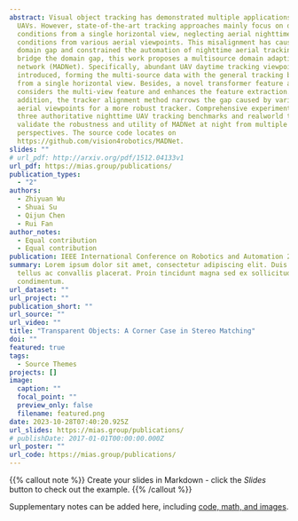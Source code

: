 ```yaml
---
abstract: Visual object tracking has demonstrated multiple applications for
  UAVs. However, state-of-the-art tracking approaches mainly focus on daytime
  conditions from a single horizontal view, neglecting aerial nighttime
  conditions from various aerial viewpoints. This misalignment has caused a huge
  domain gap and constrained the automation of nighttime aerial tracking. To
  bridge the domain gap, this work proposes a multisource domain adaption
  network (MADNet). Specifically, abundant UAV daytime tracking viewpoints are
  introduced, forming the multi-source data with the general tracking benchmarks
  from a single horizontal view. Besides, a novel transformer feature aligner
  considers the multi-view feature and enhances the feature extraction. In
  addition, the tracker alignment method narrows the gap caused by various
  aerial viewpoints for a more robust tracker. Comprehensive experiments on
  three authoritative nighttime UAV tracking benchmarks and realworld tests
  validate the robustness and utility of MADNet at night from multiple
  perspectives. The source code locates on
  https://github.com/vision4robotics/MADNet.
slides: ""
# url_pdf: http://arxiv.org/pdf/1512.04133v1
url_pdf: https://mias.group/publications/
publication_types:
  - "2"
authors:
  - Zhiyuan Wu
  - Shuai Su
  - Qijun Chen
  - Rui Fan
author_notes:
  - Equal contribution
  - Equal contribution
publication: IEEE International Conference on Robotics and Automation 2023 (ICRA 2023)
summary: Lorem ipsum dolor sit amet, consectetur adipiscing elit. Duis posuere
  tellus ac convallis placerat. Proin tincidunt magna sed ex sollicitudin
  condimentum.
url_dataset: ""
url_project: ""
publication_short: ""
url_source: ""
url_video: ""
title: "Transparent Objects: A Corner Case in Stereo Matching"
doi: ""
featured: true
tags:
  - Source Themes
projects: []
image:
  caption: ""
  focal_point: ""
  preview_only: false
  filename: featured.png
date: 2023-10-28T07:40:20.925Z
url_slides: https://mias.group/publications/
# publishDate: 2017-01-01T00:00:00.000Z
url_poster: ""
url_code: https://mias.group/publications/
---
```


<!-- {{% callout note %}}
Click the *Cite* button above to demo the feature to enable visitors to import publication metadata into their reference management software.
{{% /callout %}} -->

{{% callout note %}}
Create your slides in Markdown - click the *Slides* button to check out the example.
{{% /callout %}}

Supplementary notes can be added here, including [code, math, and images](https://wowchemy.com/docs/writing-markdown-latex/).

